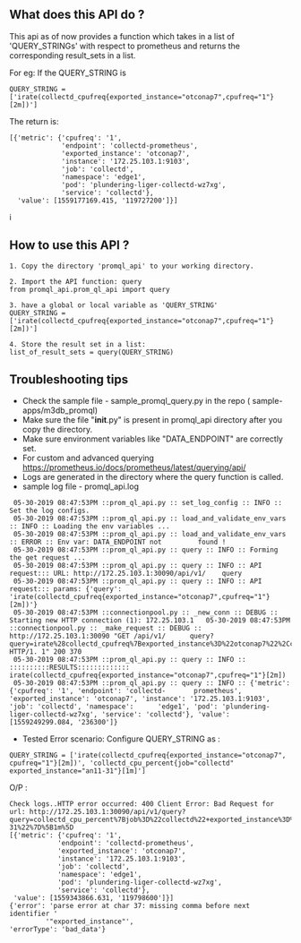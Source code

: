 ## What does this API do ?
This api as of now provides a function which takes in a list of 'QUERY_STRINGs' with respect to prometheus
and returns the corresponding result_sets in a list.

For eg:
If the QUERY_STRING is

```
QUERY_STRING = ['irate(collectd_cpufreq{exported_instance="otconap7",cpufreq="1"}[2m])']
```

The return is:

```
[{'metric': {'cpufreq': '1',
             'endpoint': 'collectd-prometheus',
             'exported_instance': 'otconap7',
             'instance': '172.25.103.1:9103',
             'job': 'collectd',
             'namespace': 'edge1',
             'pod': 'plundering-liger-collectd-wz7xg',
             'service': 'collectd'},
  'value': [1559177169.415, '119727200']}]
```
i
## How to use this API ?

```
1. Copy the directory 'promql_api' to your working directory. 
```

```
2. Import the API function: query
from promql_api.prom_ql_api import query
```

```
3. have a global or local variable as 'QUERY_STRING'
QUERY_STRING = ['irate(collectd_cpufreq{exported_instance="otconap7",cpufreq="1"}[2m])']
```

```
4. Store the result set in a list:
list_of_result_sets = query(QUERY_STRING)
```

## Troubleshooting tips

* Check the sample file - sample_promql_query.py in the repo ( sample-apps/m3db_promql)
* Make sure the file "__init__.py" is present in promql_api directory after you copy the directory.
* Make sure environment variables like "DATA_ENDPOINT" are correctly set.
* For custom and advanced querying https://prometheus.io/docs/prometheus/latest/querying/api/
* Logs are generated in the directory where the query function is called.
* sample log file - promql_api.log

```
 05-30-2019 08:47:53PM ::prom_ql_api.py :: set_log_config :: INFO :: Set the log configs.
 05-30-2019 08:47:53PM ::prom_ql_api.py :: load_and_validate_env_vars :: INFO :: Loading the env variables ...
 05-30-2019 08:47:53PM ::prom_ql_api.py :: load_and_validate_env_vars :: ERROR :: Env var: DATA_ENDPOINT not         found !
 05-30-2019 08:47:53PM ::prom_ql_api.py :: query :: INFO :: Forming the get request ...
 05-30-2019 08:47:53PM ::prom_ql_api.py :: query :: INFO :: API request::: URL: http://172.25.103.1:30090/api/v1/    query
 05-30-2019 08:47:53PM ::prom_ql_api.py :: query :: INFO :: API request::: params: {'query':                         'irate(collectd_cpufreq{exported_instance="otconap7",cpufreq="1"}[2m])'}
 05-30-2019 08:47:53PM ::connectionpool.py :: _new_conn :: DEBUG :: Starting new HTTP connection (1): 172.25.103.1   05-30-2019 08:47:53PM ::connectionpool.py :: _make_request :: DEBUG :: http://172.25.103.1:30090 "GET /api/v1/      query?query=irate%28collectd_cpufreq%7Bexported_instance%3D%22otconap7%22%2Ccpufreq%3D%221%22%7D%5B2m%5D%29 HTTP/1. 1" 200 370
 05-30-2019 08:47:53PM ::prom_ql_api.py :: query :: INFO :: ::::::::::RESULTS:::::::::::::                           irate(collectd_cpufreq{exported_instance="otconap7",cpufreq="1"}[2m])
 05-30-2019 08:47:53PM ::prom_ql_api.py :: query :: INFO :: {'metric': {'cpufreq': '1', 'endpoint': 'collectd-       prometheus', 'exported_instance': 'otconap7', 'instance': '172.25.103.1:9103', 'job': 'collectd', 'namespace':      'edge1', 'pod': 'plundering-liger-collectd-wz7xg', 'service': 'collectd'}, 'value': [1559249299.084, '236300']}
 ```

 * Tested Error scenario: Configure QUERY_STRING as :
 ```
 QUERY_STRING = ['irate(collectd_cpufreq{exported_instance="otconap7", cpufreq="1"}[2m])', 'collectd_cpu_percent{job="collectd" exported_instance="an11-31"}[1m]']
 ```
 O/P :
 ```
 Check logs..HTTP error occurred: 400 Client Error: Bad Request for url: http://172.25.103.1:30090/api/v1/query?query=collectd_cpu_percent%7Bjob%3D%22collectd%22+exported_instance%3D%22an11-31%22%7D%5B1m%5D
[{'metric': {'cpufreq': '1',
             'endpoint': 'collectd-prometheus',
             'exported_instance': 'otconap7',
             'instance': '172.25.103.1:9103',
             'job': 'collectd',
             'namespace': 'edge1',
             'pod': 'plundering-liger-collectd-wz7xg',
             'service': 'collectd'},
  'value': [1559343866.631, '119798600']}]
{'error': 'parse error at char 37: missing comma before next identifier '
          '"exported_instance"',
 'errorType': 'bad_data'}
```

